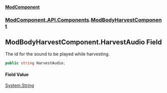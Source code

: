 #### [ModComponent](index.md 'index')
### [ModComponent.API.Components](index.md#ModComponent.API.Components 'ModComponent.API.Components').[ModBodyHarvestComponent](ModBodyHarvestComponent.md 'ModComponent.API.Components.ModBodyHarvestComponent')

## ModBodyHarvestComponent.HarvestAudio Field

The id for the sound to be played while harvesting.

```csharp
public string HarvestAudio;
```

#### Field Value
[System.String](https://docs.microsoft.com/en-us/dotnet/api/System.String 'System.String')